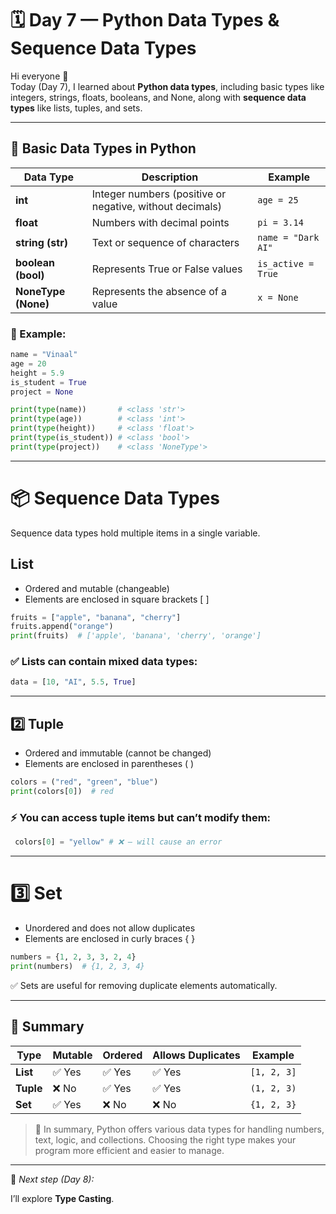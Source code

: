 # 🗓️ Day 7 — Python Data Types & Sequence Data Types

Hi everyone 👋  
Today (Day 7), I learned about **Python data types**, including basic types like integers, strings, floats, booleans, and None, along with **sequence data types** like lists, tuples, and sets.

---

## 🔢 Basic Data Types in Python

| Data Type | Description | Example |
|------------|--------------|----------|
| **int** | Integer numbers (positive or negative, without decimals) | `age = 25` |
| **float** | Numbers with decimal points | `pi = 3.14` |
| **string (str)** | Text or sequence of characters | `name = "Dark AI"` |
| **boolean (bool)** | Represents True or False values | `is_active = True` |
| **NoneType (None)** | Represents the absence of a value | `x = None` |

### 🧩 Example:

```python
name = "Vinaal"
age = 20
height = 5.9
is_student = True
project = None

print(type(name))       # <class 'str'>
print(type(age))        # <class 'int'>
print(type(height))     # <class 'float'>
print(type(is_student)) # <class 'bool'>
print(type(project))    # <class 'NoneType'>
```

---

# 📦 Sequence Data Types

Sequence data types hold multiple items in a single variable.

## List

- Ordered and mutable (changeable)
- Elements are enclosed in square brackets [ ]

```python
fruits = ["apple", "banana", "cherry"]
fruits.append("orange")
print(fruits)  # ['apple', 'banana', 'cherry', 'orange']
```

### ✅ Lists can contain mixed data types:

```python
data = [10, "AI", 5.5, True]
```

---

## 2️⃣ Tuple

- Ordered and immutable (cannot be changed)
- Elements are enclosed in parentheses ( )

```python
colors = ("red", "green", "blue")
print(colors[0])  # red
```


### ⚡ You can access tuple items but can’t modify them:

```python
 colors[0] = "yellow" # ❌ — will cause an error
```

---

# 3️⃣ Set

- Unordered and does not allow duplicates
- Elements are enclosed in curly braces { }

```python
numbers = {1, 2, 3, 3, 2, 4}
print(numbers)  # {1, 2, 3, 4}
```


✅ Sets are useful for removing duplicate elements automatically.

---

## 🧠 Summary

| Type   | Mutable | Ordered | Allows Duplicates | Example     |
|---------|----------|----------|------------------|--------------|
| **List**  | ✅ Yes | ✅ Yes | ✅ Yes | `[1, 2, 3]` |
| **Tuple** | ❌ No  | ✅ Yes | ✅ Yes | `(1, 2, 3)` |
| **Set**   | ✅ Yes | ❌ No  | ❌ No  | `{1, 2, 3}` |

> 🧩 In summary, Python offers various data types for handling numbers, text, logic, and collections. Choosing the right type makes your program more efficient and easier to manage.

---

📘 *Next step (Day 8):*  

I’ll explore **Type Casting**.
